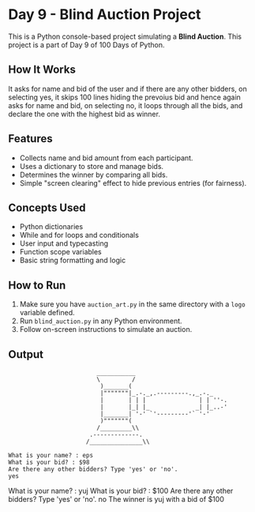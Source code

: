 # Day 9 - Blind Auction Project 

This is a Python console-based project simulating a **Blind Auction**. This project is a part of Day 9 of 100 Days of Python.

## How It Works

It asks for name and bid of the user and if there are any other bidders, on selecting yes, it skips 100 lines hiding the prevoius bid and hence again asks for name and bid, on selecting no, it loops through all the bids, and declare the one with the highest bid as winner. 

## Features

- Collects name and bid amount from each participant.
- Uses a dictionary to store and manage bids.
- Determines the winner by comparing all bids.
- Simple "screen clearing" effect to hide previous entries (for fairness).

## Concepts Used

- Python dictionaries
- While and for loops and conditionals
- User input and typecasting
- Function scope variables
- Basic string formatting and logic

## How to Run

1. Make sure you have `auction_art.py` in the same directory with a `logo` variable defined.
2. Run `blind_auction.py` in any Python environment.
3. Follow on-screen instructions to simulate an auction.

## Output

```text
                         ___________
                         \         /
                          )_______(
                          |"""""""|_.-._,.---------.,_.-._
                          |       | | |               | | ''-.
                          |       |_| |_             _| |_..-'
                          |_______| '-' `'---------'` '-'
                          )"""""""(
                         /_________\\
                       .-------------.
                      /_______________\\

What is your name? : eps
What is your bid? : $98
Are there any other bidders? Type 'yes' or 'no'.
yes
```




















What is your name? : yuj
What is your bid? : $100
Are there any other bidders? Type 'yes' or 'no'.
no
The winner is yuj with a bid of $100 



